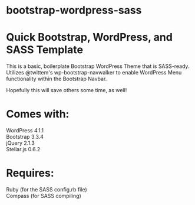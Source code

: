 # bootstrap-wordpress-sass

# Quick Bootstrap, WordPress, and SASS Template

This is a basic, boilerplate Bootstrap WordPress Theme that is SASS-ready.  Utilizes @twittem's wp-bootstrap-navwalker to enable WordPress Menu functionality within the Bootstrap Navbar.

Hopefully this will save others some time, as well!

# Comes with:

WordPress 4.1.1<br/>
Bootstrap 3.3.4<br/>
jQuery 2.1.3<br/>
Stellar.js 0.6.2

# Requires:

Ruby (for the SASS config.rb file)<br/>
Compass (for SASS compiling)
